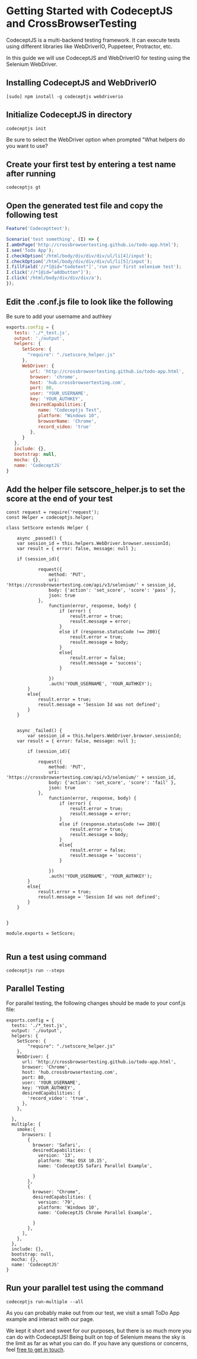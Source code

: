 # Getting Started with CodeceptJS and CrossBrowserTesting #

CodeceptJS is a multi-backend testing framework. It can execute tests using different libraries like WebDriverIO, Puppeteer, Protractor, etc.

In this guide we will use CodeceptJS and WebDriverIO for testing using the Selenium WebDriver.

## Installing CodeceptJS and WebDriverIO ##

`[sudo] npm install -g codeceptjs webdriverio`

## Initialize CodeceptJS in directory ##

`codeceptjs init`

Be sure to select the WebDriver option when prompted "What helpers do you want to use?

## Create your first test by entering a test name after running  ##

`codeceptjs gt`

## Open the generated test file and copy the following test ##

```javascript
Feature('Codecepttest');

Scenario('test something', (I) => {
I.amOnPage('http://crossbrowsertesting.github.io/todo-app.html');
I.see('Todo App');
I.checkOption('/html/body/div/div/div/ul/li[4]/input');
I.checkOption('/html/body/div/div/div/ul/li[5]/input');
I.fillField('//*[@id="todotext"]','run your first selenium test');
I.click('//*[@id="addbutton"]');
I.click('/html/body/div/div/div/a');
});

```

## Edit the .conf.js file to look like the following ##
Be sure to add your username and authkey
```javascript
exports.config = {
   tests: './*_test.js',
   output: './output',
   helpers: {
      SetScore: {
        "require": "./setscore_helper.js"
      },
      WebDriver: {
         url: 'http://crossbrowsertesting.github.io/todo-app.html',
         browser: 'chrome',
         host: 'hub.crossbrowsertesting.com',
         port: 80,
         user: 'YOUR_USERNAME',
         key: 'YOUR_AUTHKEY',
         desiredCapabilities:{
            name: "Codeceptjs Test",
            platform: "Windows 10",
            browserName: 'Chrome',
            record_video: 'true'
         },
      }
   },
   include: {},
   bootstrap: null,
   mocha: {},
   name: 'CodeceptJS'
}

```
## Add the helper file setscore_helper.js to set the score at the end of your test ##
```
const request = require('request');
const Helper = codeceptjs.helper;

class SetScore extends Helper {

	async _passed() {
    var session_id = this.helpers.WebDriver.browser.sessionId; 
    var result = { error: false, message: null };
		
    if (session_id){

			request({
				method: 'PUT',
				uri: 'https://crossbrowsertesting.com/api/v3/selenium/' + session_id,
				body: {'action': 'set_score', 'score': 'pass' },
				json: true
			},
				function(error, response, body) {
					if (error) {
						result.error = true;
						result.message = error;
					}
					else if (response.statusCode !== 200){
						result.error = true;
						result.message = body;
					}
					else{
						result.error = false;
						result.message = 'success';
					}

				})
				.auth('YOUR_USERNAME', 'YOUR_AUTHKEY');
		}
		else{
			result.error = true;
			result.message = 'Session Id was not defined';
		}  
	}


	async _failed() {
		var session_id = this.helpers.WebDriver.browser.sessionId; 
    var result = { error: false, message: null };

		if (session_id){

			request({
				method: 'PUT',
				uri: 'https://crossbrowsertesting.com/api/v3/selenium/' + session_id,
				body: {'action': 'set_score', 'score': 'fail' },
				json: true
			},
				function(error, response, body) {
					if (error) {
						result.error = true;
						result.message = error;
					}
					else if (response.statusCode !== 200){
						result.error = true;
						result.message = body;
					}
					else{
						result.error = false;
						result.message = 'success';
					}

				})
				.auth('YOUR_USERNAME', 'YOUR_AUTHKEY');
		}
		else{
			result.error = true;
			result.message = 'Session Id was not defined';
		}  
	}


}

module.exports = SetScore;


```
## Run a test using command ##
` codeceptjs run --steps ` 


## Parallel Testing ##
For parallel testing, the following changes should be made to your conf.js file:
```
exports.config = {
  tests: './*_test.js',
  output: './output',
  helpers: {
    SetScore: {
        "require": "./setscore_helper.js"
    },
    WebDriver: {
      url: 'http://crossbrowsertesting.github.io/todo-app.html',
      browser: 'Chrome',
      host: 'hub.crossbrowsertesting.com',
      port: 80,
      user: 'YOUR_USERNAME',
      key: 'YOUR_AUTHKEY',
      desiredCapabilities: {
        'record_video': 'true',
      },
    },

  },
  multiple: { 
    smoke:{
      browsers: [ 
        {
          browser: 'Safari',
          desiredCapabilities: {
            version: '13',
            platform: 'Mac OSX 10.15',
            name: 'CodeceptJS Safari Parallel Example',
    
          }
        },
        {
          browser: "Chrome",
          desiredCapabilities: {
            version: '79',
            platform: 'Windows 10',
            name: 'CodeceptJS Chrome Parallel Example',
        
          }
        },
      ],
    },
  },
  include: {},
  bootstrap: null,
  mocha: {},
  name: 'CodeceptJS'
}

```
## Run your parallel test using the command ##
` codeceptjs run-multiple --all ` 


As you can probably make out from our test, we visit a small ToDo App example and interact with our page.

We kept it short and sweet for our purposes, but there is so much more you can do with CodeceptJS! Being built on top of Selenium means the sky is the limit as far as what you can do. If you have any questions or concerns, feel [free to get in touch](mailto:info@crossbrowsertesting.com).
